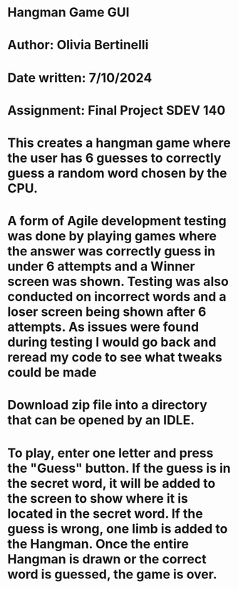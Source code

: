 # Hangman Game GUI
# Author: Olivia Bertinelli
# Date written: 7/10/2024
# Assignment: Final Project SDEV 140
# This creates a hangman game where the user has 6 guesses to correctly guess a random word chosen by the CPU. 
# A form of Agile development testing was done by playing games where the answer was correctly guess in under 6 attempts and a Winner screen was shown. Testing was also conducted on incorrect words and a loser screen being shown after 6 attempts. As issues were found during testing I would go back and reread my code to see what tweaks could be made
# Download zip file into a directory that can be opened by an IDLE.
# To play, enter one letter and press the "Guess" button. If the guess is in the secret word, it will be added to the screen to show where it is located in the secret word. If the guess is wrong, one limb is added to the Hangman. Once the entire Hangman is drawn or the correct word is guessed, the game is over. 
